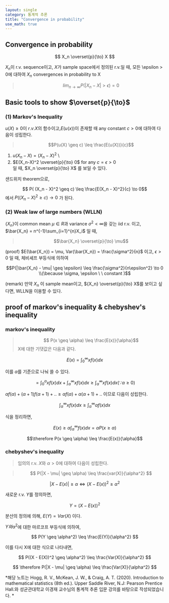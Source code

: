 ```yaml
---
layout: single
category: 통계적 추론
title: "Convergence in probability"
use_math: true
---
```

## Convergence in probability 

$$ X_n \overset{p}{\to} X $$

${X_n}$이 r.v. sequence이고, $X$가 sample space에서 정의된 r.v.일 때, 모든 \epsilon > 0에 대하여  $X_n$ convergences in probability to X

>$$lim_{n \to \infty} P(|X_n - X| > \epsilon) = 0 $$

## Basic tools to show $\overset{p}{\to}$
### (1) Markov's Inequality 

$u(X) \geq 0$이 $r.v.X$의 함수이고,$E(u(x))$이 존재할 때 any constant $c > 0$에 대하여 다음이 성립한다.

>$$P(u(X) \geq c) \leq \frac{E(u(X))}{c}$$

1) $u(X_n - X) = (X_n - X)^2$ \
2) $E(X_n-X)^2 \overset{p}{\to} 0$ for any $c =\epsilon >0$ \
일 때, $X_n \overset{p}{\to} X$ 를 보일 수 있다.   

샌드위치 theorem으로, 

$$ P( (X_n - X)^2 \geq c) \leq \frac{E(X_n - X)^2}{c} \to 0$$ 
에서 $P( (X_n - X)^2 \geq c) \to 0$ 가 된다. 

### (2) Weak law of large numbers (WLLN)
$\{X_n\}$이 common mean $\mu\in R$과 variance $\sigma^2<\infty$을 갖는 iid r.v. 이고,  $\bar{X_n} = n^{-1}\sum_{i=1}^{n}X_i$ 일 때,

>$$\bar{X_n} \overset{p}{\to} \mu$$

(proof) $E(\bar{X_n}) = \mu, Var(\bar{X_n}) = \frac{\sigma^2}{n}$ 이고, $\epsilon > 0$ 일 때, 체비셰프 부등식에 의하여 

$$P(|\bar{X_n} - \mu| \geq \epsilon) \leq \frac{\sigma^2}{n\epsilon^2} \to 0 \\(\because \sigma, \epsilon \ \  constant )$$

(remark) 만약 $X_n$ 이 sample mean이고, ${X_n} \overset{p}{\to} X$를 보이고 싶다면, WLLN을 이용할 수 있다. 



## proof of markov's inequality & chebyshev's inequality
### markov's inequality
>$$ P(x \geq \alpha) \leq \frac{E(x)}{\alpha}$$
X에 대한 기댓값은 다음과 같다. 

$$ E(x) = \int_{0}^{\infty} x f(x) dx $$

이를 $\alpha$를 기준으로 나눠 쓸 수 있다. 

$$ =\int_{0}^{\alpha}xf(x)dx+ \int_{\alpha}^{\infty}xf(x)dx \geq \int_{\alpha}^{\infty}xf(x)dx (\because \alpha \geq 0) $$

$\alpha f(\alpha)+(\alpha +1)f(\alpha +1)+.. \geq \alpha f(\alpha)+\alpha(\alpha +1)+..$ 이므로 다음이 성립한다. 

$$ \int_{\alpha}^{\infty}xf(x)dx \geq \int_{\alpha}^{\infty}\alpha f(x)dx $$ 

식을 정리하면, 

$$ E(x) \geq \alpha \int_{\alpha}^{\infty}f(x)dx = \alpha P(x \geq \alpha) $$

$$\therefore P(x \geq \alpha) \leq \frac{E(x)}{\alpha}$$

### chebyshev's inequality
>임의의 r.v. $X$와 $\alpha > 0$에 대하여 다음이 성립한다.

>$$ P(|X - \mu| \geq \alpha) \leq \frac{var(X)}{\alpha^2} $$

$$ |X - E(x)| \geq \alpha \Leftrightarrow (X - E(x))^2 \geq \alpha^2 $$

새로운 r.v. $Y$를 정의하면,

$$ Y = (X - E(x))^2 $$

분산의 정의에 의해, $E(Y) = Var(X)$ 이다.

$Y와 \alpha^2$에 대한 마르코프 부등식에 의하여,

$$ P(Y \geq \alpha^2) \leq \frac{E(Y)}{\alpha^2} $$

이를 다시 X에 대한 식으로 나타내면,

$$ P((X - E(X))^2 \geq \alpha^2) \leq \frac{Var(X)}{\alpha^2} $$

$$ \therefore P(|X - \mu| \geq \alpha) \leq \frac{Var(X)}{\alpha^2} $$

*해당 노트는 Hogg, R. V., McKean, J. W., & Craig, A. T. (2020). Introduction to mathematical statistics (8th ed.). Upper Saddle River, N.J: Pearson Prentice Hall.와 성균관대학교 이경재 교수님의 통계적 추론 입문 강의를 바탕으로 작성되었습니다. *